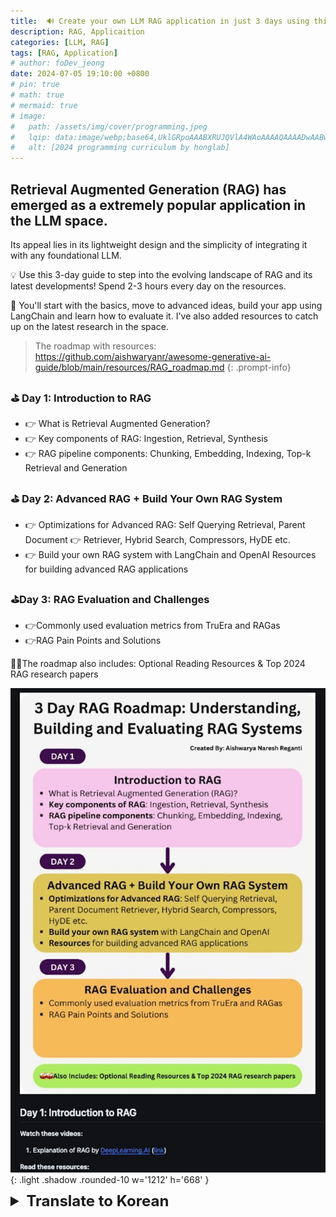 ```yaml
---
title:  🔊 Create your own LLM RAG application in just 3 days using this hands-on roadmap crafted from the best free resources!
description: RAG, Applicaition
categories: [LLM, RAG]
tags: [RAG, Application]
# author: foDev_jeong
date: 2024-07-05 19:10:00 +0800
# pin: true
# math: true
# mermaid: true
# image:
#   path: /assets/img/cover/programming.jpeg
#   lqip: data:image/webp;base64,UklGRpoAAABXRUJQVlA4WAoAAAAQAAAADwAABwAAQUxQSDIAAAARL0AmbZurmr57yyIiqE8oiG0bejIYEQTgqiDA9vqnsUSI6H+oAERp2HZ65qP/VIAWAFZQOCBCAAAA8AEAnQEqEAAIAAVAfCWkAALp8sF8rgRgAP7o9FDvMCkMde9PK7euH5M1m6VWoDXf2FkP3BqV0ZYbO6NA/VFIAAAA
#   alt: [2024 programming curriculum by honglab]
---
```


## Retrieval Augmented Generation (RAG) has emerged as a extremely popular application in the LLM space. 

Its appeal lies in its lightweight design and the simplicity of integrating it with any foundational LLM.

💡 Use this 3-day guide to step into the evolving landscape of RAG and its latest developments! Spend 2-3 hours every day on the resources.

🥁 You'll start with the basics, move to advanced ideas, build your app using LangChain and learn how to evaluate it. I've also added resources to catch up on the latest research in the space.

> The roadmap with resources: <https://github.com/aishwaryanr/awesome-generative-ai-guide/blob/main/resources/RAG_roadmap.md>
{: .prompt-info}

### ⛳ Day 1: Introduction to RAG
- 👉 What is Retrieval Augmented Generation?
- 👉 Key components of RAG: Ingestion, Retrieval, Synthesis
- 👉 RAG pipeline components: Chunking, Embedding, Indexing, Top-k Retrieval and Generation

### ⛳ Day 2: Advanced RAG + Build Your Own RAG System
- 👉 Optimizations for Advanced RAG: Self Querying Retrieval, Parent Document 👉 Retriever, Hybrid Search, Compressors, HyDE etc.
- 👉 Build your own RAG system with LangChain and OpenAI
Resources for building advanced RAG applications

### ⛳Day 3: RAG Evaluation and Challenges
- 👉Commonly used evaluation metrics from TruEra and RAGas
- 👉RAG Pain Points and Solutions

🥁🥁The roadmap also includes: Optional Reading Resources & Top 2024 RAG research papers

![ 3 Day RAG Roadmap ](/assets/img/llm/RAG_Roadmap_3_days.jpeg){: .light .shadow .rounded-10 w='1212' h='668' }

<details markdown="1">
<summary style= "font-size:24px; line-height:24px; font-weight:bold; cursor:pointer;" > Translate to Korean </summary>

* * * 

## RAG(Retrieval Augmented Generation)는 LLM 분야에서 매우 인기 있는 애플리케이션으로 부상했습니다. 

이 게임의 매력은 경량 설계와 기본 LLM과 통합할 수 없다는 점에 있습니다.

💡 이 3일 가이드를 사용하여 RAG의 진화하는 환경과 최신 개발에 대해 알아보세요! 매일 2-3 시간을 자원에 투자하십시오.

🥁 기본 사항부터 시작하여 고급 아이디어로 이동하고, LangChain을 사용하여 앱을 빌드하고, 평가하는 방법을 배웁니다. 또한 이 분야의 최신 연구를 따라잡을 수 있는 리소스도 추가했습니다.

### ⛳ 1일차: RAG 소개
- 👉 검색 증강 생성이란 무엇입니까?
- 👉 RAG의 핵심 구성 요소: Ingestion, Retrieval, Synthesis
- 👉 RAG 파이프라인 구성 요소: 청크, 임베딩, 인덱싱, Top-k 검색 및 생성

### ⛳ 2일차: 고급 RAG + 나만의 RAG 시스템 구축하기
- 👉 고급 RAG 최적화: Self Querying Retrieval, Parent Document 👉 Retriever, Hybrid Search, Compressors, HyDE 등
- 👉 LangChain 및 OpenAI로 자체 RAG 시스템 구축
고급 RAG 응용 프로그램 구축을 위한 리소스

### ⛳3일차: RAG 평가 및 과제
- 👉TruEra 및 RAGas에서 일반적으로 사용되는 평가 지표
- 👉RAG의 문제점 및 해결 방법

🥁🥁로드맵에는 다음 내용도 포함되어 있습니다: Optional Reading Resources & Top 2024 RAG research papers

</details>